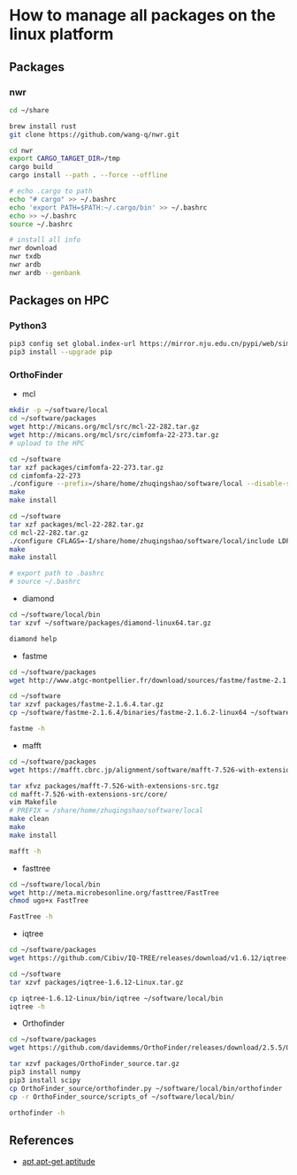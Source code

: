 # How to manage all packages on the linux platform

## Packages

### nwr

```bash
cd ~/share

brew install rust
git clone https://github.com/wang-q/nwr.git

cd nwr
export CARGO_TARGET_DIR=/tmp
cargo build
cargo install --path . --force --offline

# echo .cargo to path
echo "# cargo" >> ~/.bashrc
echo 'export PATH=$PATH:~/.cargo/bin' >> ~/.bashrc
echo >> ~/.bashrc
source ~/.bashrc

# install all info
nwr download
nwr txdb
nwr ardb
nwr ardb --genbank
```

## Packages on HPC

### Python3

```bash
pip3 config set global.index-url https://mirror.nju.edu.cn/pypi/web/simple/
pip3 install --upgrade pip
```

### OrthoFinder

- mcl

```bash
mkdir -p ~/software/local
cd ~/software/packages
wget http://micans.org/mcl/src/mcl-22-282.tar.gz
wget http://micans.org/mcl/src/cimfomfa-22-273.tar.gz
# upload to the HPC

cd ~/software
tar xzf packages/cimfomfa-22-273.tar.gz
cd cimfomfa-22-273
./configure --prefix=/share/home/zhuqingshao/software/local --disable-shared
make
make install

cd ~/software
tar xzf packages/mcl-22-282.tar.gz
cd mcl-22-282.tar.gz
./configure CFLAGS=-I/share/home/zhuqingshao/software/local/include LDFLAGS=-L/share/home/zhuqingshao/software/local/lib --prefix=/share/home/zhuqingshao/software/local --enable-rcl
make
make install

# export path to .bashrc
# source ~/.bashrc
```

- diamond

```bash
cd ~/software/local/bin
tar xzvf ~/software/packages/diamond-linux64.tar.gz

diamond help
```

- fastme

```bash
cd ~/software/packages
wget http://www.atgc-montpellier.fr/download/sources/fastme/fastme-2.1.6.4.tar.gz

cd ~/software
tar xzvf packages/fastme-2.1.6.4.tar.gz
cp ~/software/fastme-2.1.6.4/binaries/fastme-2.1.6.2-linux64 ~/software/local/bin/fastme

fastme -h
```

- mafft

```bash
cd ~/software/packages
wget https://mafft.cbrc.jp/alignment/software/mafft-7.526-with-extensions-src.tgz

tar xfvz packages/mafft-7.526-with-extensions-src.tgz
cd mafft-7.526-with-extensions-src/core/
vim Makefile
# PREFIX = /share/home/zhuqingshao/software/local
make clean
make
make install

mafft -h
```

- fasttree

```bash
cd ~/software/local/bin
wget http://meta.microbesonline.org/fasttree/FastTree
chmod ugo+x FastTree

FastTree -h
```

- iqtree

```bash
cd ~/software/packages
wget https://github.com/Cibiv/IQ-TREE/releases/download/v1.6.12/iqtree-1.6.12-Linux.tar.gz

cd ~/software
tar xzvf packages/iqtree-1.6.12-Linux.tar.gz

cp iqtree-1.6.12-Linux/bin/iqtree ~/software/local/bin
iqtree -h
```

- Orthofinder

```bash
cd ~/software/packages
wget https://github.com/davidemms/OrthoFinder/releases/download/2.5.5/OrthoFinder_source.tar.gz

tar xzvf packages/OrthoFinder_source.tar.gz
pip3 install numpy
pip3 install scipy
cp OrthoFinder_source/orthofinder.py ~/software/local/bin/orthofinder
cp -r OrthoFinder_source/scripts_of ~/software/local/bin/

orthofinder -h
```

## References

- [apt,apt-get,aptitude](https://linuxgenie.net/difference-between-apt-apt-get-and-aptitude/#:~:text=In%20summary%2C%20apt%2C%20apt-get%2C%20and%20aptitude%20are%20all,it%20can%20also%20be%20more%20complex%20to%20use.)
